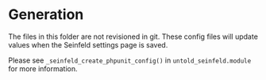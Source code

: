 # Generation
The files in this folder are not revisioned in git.
These config files will update values when the Seinfeld settings page is saved.

Please see `_seinfeld_create_phpunit_config()` in `untold_seinfeld.module` for more information.
